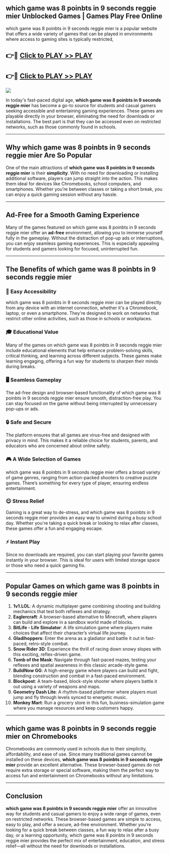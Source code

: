## which game was 8 poinbts in 9 seconds reggie mier Unblocked Games | Games Play Free Online

which game was 8 poinbts in 9 seconds reggie mier is a popular website that offers a wide variety of games that can be played in environments where access to gaming sites is typically restricted,


## 👉🔴 [Click to PLAY >> PLAY](http://freeplayer.one?title=which_game_was_8_poinbts_in_9_seconds_reggie_mier&ref=19D)

## 👉🔴 [Click to PLAY >> PLAY](http://freeplayer.one?title=which_game_was_8_poinbts_in_9_seconds_reggie_mier&ref=19D)


<a href="http://freeplayer.one?title=which_game_was_8_poinbts_in_9_seconds_reggie_mier&ref=19D"><img src="https://clearcache.store/games.png"></a>

In today's fast-paced digital age, **which game was 8 poinbts in 9 seconds reggie mier** has become a go-to source for students and casual gamers seeking accessible and entertaining gaming experiences. These games are playable directly in your browser, eliminating the need for downloads or installations. The best part is that they can be accessed even on restricted networks, such as those commonly found in schools.

---

## **Why which game was 8 poinbts in 9 seconds reggie mier Are So Popular**

One of the main attractions of **which game was 8 poinbts in 9 seconds reggie mier** is their **simplicity**. With no need for downloading or installing additional software, players can jump straight into the action. This makes them ideal for devices like Chromebooks, school computers, and smartphones. Whether you’re between classes or taking a short break, you can enjoy a quick gaming session without any hassle.

---

## **Ad-Free for a Smooth Gaming Experience**

Many of the games featured on which game was 8 poinbts in 9 seconds reggie mier offer an **ad-free** environment, allowing you to immerse yourself fully in the gameplay. Without the distraction of pop-up ads or interruptions, you can enjoy seamless gaming experiences. This is especially appealing for students and gamers looking for focused, uninterrupted fun.

---

## **The Benefits of which game was 8 poinbts in 9 seconds reggie mier**

### 🚪 **Easy Accessibility**
which game was 8 poinbts in 9 seconds reggie mier can be played directly from any device with an internet connection, whether it's a Chromebook, laptop, or even a smartphone. They're designed to work on networks that restrict other online activities, such as those in schools or workplaces.

### 🎓 **Educational Value**
Many of the games on which game was 8 poinbts in 9 seconds reggie mier include educational elements that help enhance problem-solving skills, critical thinking, and learning across different subjects. These games make learning engaging, offering a fun way for students to sharpen their minds during breaks.

### 🖥️ **Seamless Gameplay**
The ad-free design and browser-based functionality of which game was 8 poinbts in 9 seconds reggie mier ensure smooth, distraction-free play. You can stay focused on the game without being interrupted by unnecessary pop-ups or ads.

### 🔒 **Safe and Secure**
The platform ensures that all games are virus-free and designed with privacy in mind. This makes it a reliable choice for students, parents, and educators who are concerned about online safety.

### 🎮 **A Wide Selection of Games**
which game was 8 poinbts in 9 seconds reggie mier offers a broad variety of game genres, ranging from action-packed shooters to creative puzzle games. There’s something for every type of player, ensuring endless entertainment.

### 😌 **Stress Relief**
Gaming is a great way to de-stress, and which game was 8 poinbts in 9 seconds reggie mier provides an easy way to unwind during a busy school day. Whether you're taking a quick break or looking to relax after classes, these games offer a fun and engaging escape.

### ⚡ **Instant Play**
Since no downloads are required, you can start playing your favorite games instantly in your browser. This is ideal for users with limited storage space or those who need a quick gaming fix.

---

## **Popular Games on which game was 8 poinbts in 9 seconds reggie mier**

1. **1v1.LOL**: A dynamic multiplayer game combining shooting and building mechanics that test both reflexes and strategy.
2. **Eaglercraft**: A browser-based alternative to Minecraft, where players can build and explore in a sandbox world made of blocks.
3. **BitLife - Life Simulator**: A life simulation game where players make choices that affect their character’s virtual life journey.
4. **Gladihoppers**: Enter the arena as a gladiator and battle it out in fast-paced, retro-style combat.
5. **Snow Rider 3D**: Experience the thrill of racing down snowy slopes with this exciting, reflex-driven game.
6. **Tomb of the Mask**: Navigate through fast-paced mazes, testing your reflexes and spatial awareness in this classic arcade-style game.
7. **BuildNow GG**: A high-energy game where players can build and fight, blending construction and combat in a fast-paced environment.
8. **Blockpost**: A team-based, block-style shooter where players battle it out using a variety of weapons and maps.
9. **Geometry Dash Lite**: A rhythm-based platformer where players must jump and fly through levels synced to energetic music.
10. **Monkey Mart**: Run a grocery store in this fun, business-simulation game where you manage resources and keep customers happy.

---

## **which game was 8 poinbts in 9 seconds reggie mier on Chromebooks**

Chromebooks are commonly used in schools due to their simplicity, affordability, and ease of use. Since many traditional games cannot be installed on these devices, **which game was 8 poinbts in 9 seconds reggie mier** provide an excellent alternative. These browser-based games do not require extra storage or special software, making them the perfect way to access fun and entertainment on Chromebooks without any limitations.

---

## **Conclusion**

**which game was 8 poinbts in 9 seconds reggie mier** offer an innovative way for students and casual gamers to enjoy a wide range of games, even on restricted networks. These browser-based games are simple to access, easy to play, and offer a secure, ad-free environment. Whether you’re looking for a quick break between classes, a fun way to relax after a busy day, or a learning opportunity, which game was 8 poinbts in 9 seconds reggie mier provides the perfect mix of entertainment, education, and stress relief—all without the need for downloads or installations.